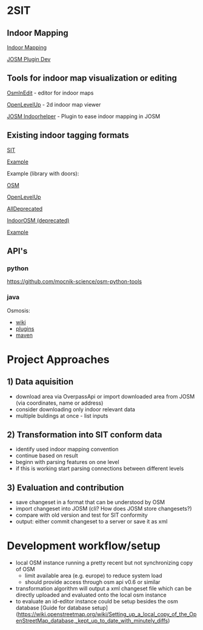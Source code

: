 # 2SIT

## Indoor Mapping
[Indoor Mapping](https://wiki.openstreetmap.org/wiki/Indoor_Mapping)

[JOSM Plugin Dev](https://josm.openstreetmap.de/wiki/DevelopersGuide/DevelopingPlugins)

## Tools for indoor map visualization or editing
[OsmInEdit](https://osminedit.pavie.info/#19/48.13688/-1.69521/0) - editor for indoor maps

[OpenLevelUp](https://openlevelup.net/?l=0#19/53.55290/10.00693) - 2d indoor map viewer

[JOSM Indoorhelper](https://wiki.openstreetmap.org/wiki/JOSM/Plugins/indoorhelper) - Plugin to ease indoor mapping in JOSM

## Existing indoor tagging formats

[SIT](https://wiki.openstreetmap.org/wiki/Simple_Indoor_Tagging)

[Example](https://www.openstreetmap.org/edit#map=19/48.13956/11.56087)

Example (library with doors):

[OSM](https://www.openstreetmap.org/edit#map=20/42.80047/-1.63640)

[OpenLevelUp](https://openlevelup.net/?l=0#20/42.80052/-1.63628)

[AllDeprecated](https://wiki.openstreetmap.org/wiki/Indoor_Mapping#Previous_tagging_proposals)

[IndoorOSM (deprecated)](https://wiki.openstreetmap.org/wiki/Proposed_features/IndoorOSM)

[Example](https://www.openstreetmap.org/edit#map=20/49.41866/8.67497)

## API's
### python
https://github.com/mocnik-science/osm-python-tools

### java
Osmosis:
- [wiki](https://wiki.openstreetmap.org/wiki/Osmosis)
- [plugins](https://wiki.openstreetmap.org/wiki/Osmosis/Writing_Plugins)
- [maven](https://mvnrepository.com/artifact/org.openstreetmap.osmosis)

# Project Approaches
## 1) Data aquisition
- download area via OverpassApi or import downloaded area from JOSM (via coordinates, name or address)
- consider downloading only indoor relevant data
- multiple buldings at once - list inputs

## 2) Transformation into SIT conform data
- identify used indoor mapping convention
- continue based on result
- beginn with parsing features on one level
- if this is working start parsing connections between different levels

## 3) Evaluation and contribution
- save changeset in a format that can be understood by OSM
- import changeset into JOSM (cli? How does JOSM store changesets?)
- compare with old version and test for SIT conformity
- output: either commit changeset to a server or save it as xml

# Development workflow/setup
- local OSM instance running a pretty recent but not synchronizing copy of OSM
  - limit available area (e.g. europe) to reduce system load 
  - should provide access through osm api v0.6 or similar
 - transformation algorithm will output a xml changeset file which can be directly uploaded and evaluated onto the local osm instance
- to evaluate an id-editor instance could be setup besides the osm database
[Guide for database setup] (https://wiki.openstreetmap.org/wiki/Setting_up_a_local_copy_of_the_OpenStreetMap_database,_kept_up_to_date_with_minutely_diffs)
